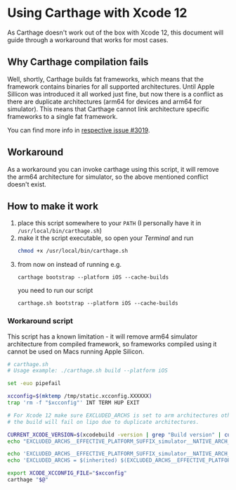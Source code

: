 # Using Carthage with Xcode 12

As Carthage doesn't work out of the box with Xcode 12, this document will guide through a workaround that works for most cases.

## Why Carthage compilation fails

Well, shortly, Carthage builds fat frameworks, which means that the framework contains binaries for all supported architectures. 
Until Apple Sillicon was introduced it all worked just fine, but now there is a conflict as there are duplicate architectures (arm64 for devices and arm64 for simulator).
This means that Carthage cannot link architecture specific frameworks to a single fat framework.

You can find more info in [respective issue #3019](https://github.com/Carthage/Carthage/issues/3019).

## Workaround 

As a workaround you can invoke carthage using this script, it will remove the arm64 architecture for simulator, so the above mentioned conflict doesn't exist.

## How to make it work

1. place this script somewhere to your `PATH` (I personally have it in `/usr/local/bin/carthage.sh`)
2. make it the script executable, so open your _Terminal_ and run 
   ```bash
   chmod +x /usr/local/bin/carthage.sh
   ```
3. from now on instead of running e.g. 
   ```
   carthage bootstrap --platform iOS --cache-builds
   ```
   you need to run our script
   ```
   carthage.sh bootstrap --platform iOS --cache-builds
   ```

### Workaround script

This script has a known limitation - it will remove arm64 simulator architecture from compiled framework, so frameworks compiled using it cannot be used on Macs running Apple Silicon.

```bash
# carthage.sh
# Usage example: ./carthage.sh build --platform iOS

set -euo pipefail

xcconfig=$(mktemp /tmp/static.xcconfig.XXXXXX)
trap 'rm -f "$xcconfig"' INT TERM HUP EXIT

# For Xcode 12 make sure EXCLUDED_ARCHS is set to arm architectures otherwise
# the build will fail on lipo due to duplicate architectures.

CURRENT_XCODE_VERSION=$(xcodebuild -version | grep "Build version" | cut -d' ' -f3)
echo "EXCLUDED_ARCHS__EFFECTIVE_PLATFORM_SUFFIX_simulator__NATIVE_ARCH_64_BIT_x86_64__XCODE_1200__BUILD_$CURRENT_XCODE_VERSION = arm64 arm64e armv7 armv7s armv6 armv8" >> $xcconfig

echo 'EXCLUDED_ARCHS__EFFECTIVE_PLATFORM_SUFFIX_simulator__NATIVE_ARCH_64_BIT_x86_64__XCODE_1200 = $(EXCLUDED_ARCHS__EFFECTIVE_PLATFORM_SUFFIX_simulator__NATIVE_ARCH_64_BIT_x86_64__XCODE_1200__BUILD_$(XCODE_PRODUCT_BUILD_VERSION))' >> $xcconfig
echo 'EXCLUDED_ARCHS = $(inherited) $(EXCLUDED_ARCHS__EFFECTIVE_PLATFORM_SUFFIX_$(EFFECTIVE_PLATFORM_SUFFIX)__NATIVE_ARCH_64_BIT_$(NATIVE_ARCH_64_BIT)__XCODE_$(XCODE_VERSION_MAJOR))' >> $xcconfig

export XCODE_XCCONFIG_FILE="$xcconfig"
carthage "$@"
```

